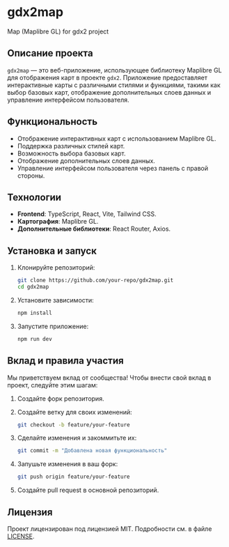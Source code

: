 # gdx2map
Map (Maplibre GL) for gdx2 project

## Описание проекта

`gdx2map` — это веб-приложение, использующее библиотеку Maplibre GL для отображения карт в проекте `gdx2`. Приложение предоставляет интерактивные карты с различными стилями и функциями, такими как выбор базовых карт, отображение дополнительных слоев данных и управление интерфейсом пользователя.

## Функциональность

- Отображение интерактивных карт с использованием Maplibre GL.
- Поддержка различных стилей карт.
- Возможность выбора базовых карт.
- Отображение дополнительных слоев данных.
- Управление интерфейсом пользователя через панель с правой стороны.

## Технологии

- **Frontend**: TypeScript, React, Vite, Tailwind CSS.
- **Картография**: Maplibre GL.
- **Дополнительные библиотеки**: React Router, Axios.

## Установка и запуск

1. Клонируйте репозиторий:
   ```bash
   git clone https://github.com/your-repo/gdx2map.git
   cd gdx2map
   ```

2. Установите зависимости:
   ```bash
   npm install
   ```

3. Запустите приложение:
   ```bash
   npm run dev
   ```

## Вклад и правила участия

Мы приветствуем вклад от сообщества! Чтобы внести свой вклад в проект, следуйте этим шагам:

1. Создайте форк репозитория.
2. Создайте ветку для своих изменений:
   ```bash
   git checkout -b feature/your-feature
   ```

3. Сделайте изменения и закоммитьте их:
   ```bash
   git commit -m "Добавлена новая функциональность"
   ```

4. Запушьте изменения в ваш форк:
   ```bash
   git push origin feature/your-feature
   ```

5. Создайте pull request в основной репозиторий.

## Лицензия

Проект лицензирован под лицензией MIT. Подробности см. в файле [LICENSE](LICENSE).
